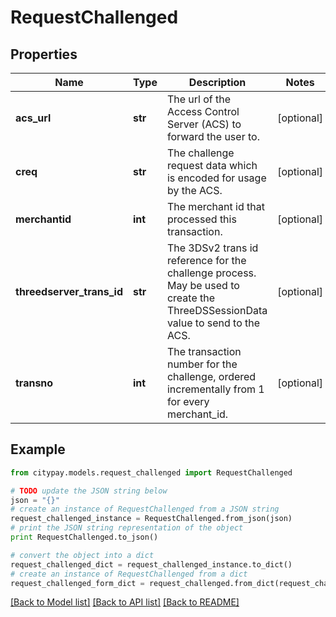 # RequestChallenged


## Properties

Name | Type | Description | Notes
------------ | ------------- | ------------- | -------------
**acs_url** | **str** | The url of the Access Control Server (ACS) to forward the user to.  | [optional] 
**creq** | **str** | The challenge request data which is encoded for usage by the ACS. | [optional] 
**merchantid** | **int** | The merchant id that processed this transaction. | [optional] 
**threedserver_trans_id** | **str** | The 3DSv2 trans id reference for the challenge process. May be used to create the ThreeDSSessionData value to send to the ACS. | [optional] 
**transno** | **int** | The transaction number for the challenge, ordered incrementally from 1 for every merchant_id.  | [optional] 

## Example

```python
from citypay.models.request_challenged import RequestChallenged

# TODO update the JSON string below
json = "{}"
# create an instance of RequestChallenged from a JSON string
request_challenged_instance = RequestChallenged.from_json(json)
# print the JSON string representation of the object
print RequestChallenged.to_json()

# convert the object into a dict
request_challenged_dict = request_challenged_instance.to_dict()
# create an instance of RequestChallenged from a dict
request_challenged_form_dict = request_challenged.from_dict(request_challenged_dict)
```
[[Back to Model list]](../README.md#documentation-for-models) [[Back to API list]](../README.md#documentation-for-api-endpoints) [[Back to README]](../README.md)


